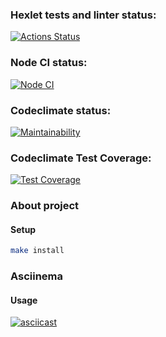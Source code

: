 ### Hexlet tests and linter status:
[![Actions Status](https://github.com/ValentineNam/frontend-project-46/actions/workflows/hexlet-check.yml/badge.svg)](https://github.com/ValentineNam/frontend-project-46/actions)

### Node CI status:
[![Node CI](https://github.com/ValentineNam/frontend-project-46/actions/workflows/node-check.yml/badge.svg)](https://github.com/ValentineNam/frontend-project-46/actions/workflows/node-check.yml)

### Codeclimate status:
[![Maintainability](https://api.codeclimate.com/v1/badges/5e6835640b85ed3b0c8d/maintainability)](https://codeclimate.com/github/ValentineNam/frontend-project-46/maintainability)

### Codeclimate Test Coverage:
[![Test Coverage](https://api.codeclimate.com/v1/badges/5e6835640b85ed3b0c8d/test_coverage)](https://codeclimate.com/github/ValentineNam/frontend-project-46/test_coverage)

### About project

#### Setup

```bash
make install
```

### Asciinema

#### Usage
[![asciicast](https://asciinema.org/a/1uMmqbNIVHze4dj7UDEUctt67.svg)](https://asciinema.org/a/1uMmqbNIVHze4dj7UDEUctt67)